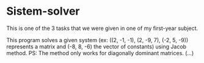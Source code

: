 # Sistem-solver
This is one of the 3 tasks that we were given in one of my first-year subject.

This program solves a given system (ex:  ((2, -1, -1), (2, -9, 7), (-2, 5, -9)) represents a matrix and (-8, 8, -6) the vector of constants) using Jacob method.
PS: The method only works for diagonally dominant matrices. (...)
